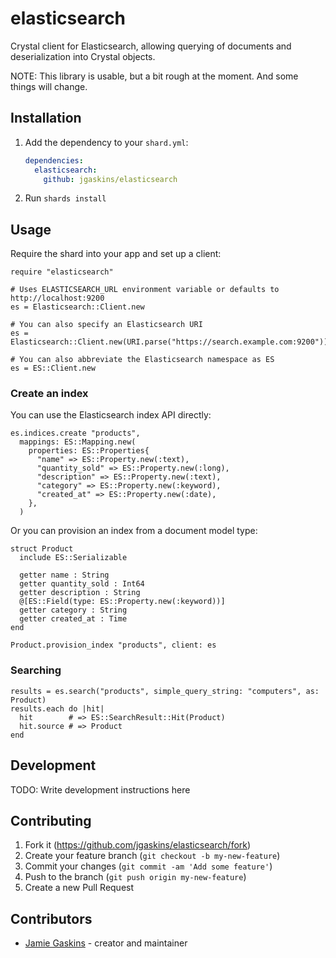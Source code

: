 # elasticsearch

Crystal client for Elasticsearch, allowing querying of documents and deserialization into Crystal objects.

NOTE: This library is usable, but a bit rough at the moment. And some things will change.

## Installation

1. Add the dependency to your `shard.yml`:

   ```yaml
   dependencies:
     elasticsearch:
       github: jgaskins/elasticsearch
   ```

2. Run `shards install`

## Usage

Require the shard into your app and set up a client:

```crystal
require "elasticsearch"

# Uses ELASTICSEARCH_URL environment variable or defaults to http://localhost:9200
es = Elasticsearch::Client.new

# You can also specify an Elasticsearch URI
es = Elasticsearch::Client.new(URI.parse("https://search.example.com:9200"))

# You can also abbreviate the Elasticsearch namespace as ES
es = ES::Client.new
```

### Create an index

You can use the Elasticsearch index API directly:

```crystal
es.indices.create "products",
  mappings: ES::Mapping.new(
    properties: ES::Properties{
      "name" => ES::Property.new(:text),
      "quantity_sold" => ES::Property.new(:long),
      "description" => ES::Property.new(:text),
      "category" => ES::Property.new(:keyword),
      "created_at" => ES::Property.new(:date),
    },
  )
```

Or you can provision an index from a document model type:

```crystal
struct Product
  include ES::Serializable

  getter name : String
  getter quantity_sold : Int64
  getter description : String
  @[ES::Field(type: ES::Property.new(:keyword))]
  getter category : String
  getter created_at : Time
end

Product.provision_index "products", client: es
```

### Searching

```crystal
results = es.search("products", simple_query_string: "computers", as: Product)
results.each do |hit|
  hit        # => ES::SearchResult::Hit(Product)
  hit.source # => Product
end
```

## Development

TODO: Write development instructions here

## Contributing

1. Fork it (<https://github.com/jgaskins/elasticsearch/fork>)
2. Create your feature branch (`git checkout -b my-new-feature`)
3. Commit your changes (`git commit -am 'Add some feature'`)
4. Push to the branch (`git push origin my-new-feature`)
5. Create a new Pull Request

## Contributors

- [Jamie Gaskins](https://github.com/jgaskins) - creator and maintainer
